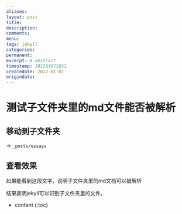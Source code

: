 ```yaml
---
aliases:
layout: post
title: 
description:
comments:
menu:
tags: jekyll
categories:
permanent: 
excerpt: # abstract
timestamp: 202201071031
createdate: 2022-01-07
origindate: 
---
```


# 测试子文件夹里的md文件能否被解析

## 移动到子文件夹
-> `_posts/essays`

## 查看效果
如果能看到这段文字，说明子文件夹里的md文档可以被解析

结果表明jekyll可以识别子文件夹里的文件。

* content
{:toc}



